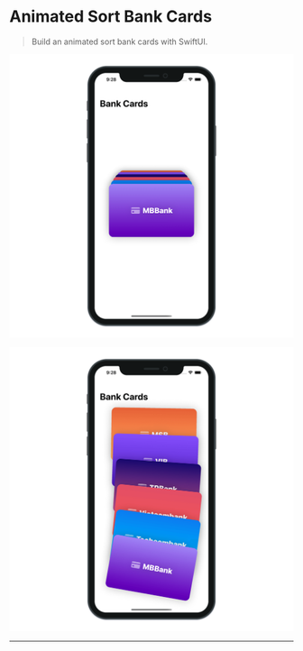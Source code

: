 # Animated Sort Bank Cards

> Build an animated sort bank cards with SwiftUI.

![Animated Sort Bank Cards 1](./AnimatedSortBankCards_1.png "Animated Sort Bank Cards 1")

![Animated Sort Bank Cards 2](./AnimatedSortBankCards_2.png "Animated Sort Bank Cards 2")

---
